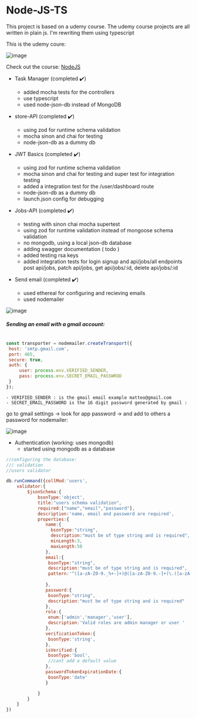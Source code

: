 # Node-JS-TS
This project is based on a udemy course.
The udemy course projects are all written in plain js.
I'm rewriting them using typescript 

This is the udemy coure: 

![image](https://user-images.githubusercontent.com/75813215/223437353-60a0d126-3d5b-40b2-bf7f-66a247ee0ed4.png)

Check out the course: 
[NodeJS](https://www.udemy.com/course/nodejs-tutorial-and-projects-course/)

- Task Manager (completed ✔️)
  - added mocha tests for the controllers
  - use typescript
  - used node-json-db instead of MongoDB
 
 - store-API (completed ✔️)
   - using zod for runtime schema validation
   - mocha sinon and chai for testing
   - node-json-db as a dummy db
   
- JWT Basics (completed  ✔️)
   - using zod for runtime schema validation
   - mocha sinon and chai for testing and super test for integration testing
   - added a integration test for the /user/dashboard route
   - node-json-db as a dummy db
   - launch.json config for debugging
 
 - Jobs-API (completed ✔️)
   - testing with sinon chai mocha supertest
   - using zod for runtime validation instead of mongoose schema validation
   - no mongodb, using a local json-db database
   - adding swagger documentation ( todo )
   - added testing rsa keys
   - added integration tests for login signup and api/jobs/all endpoints post api/jobs, patch api/jobs, get api/jobs/:id, delete api/jobs/:id 
  
  - Send email (completed ✔️)
    - used ethereal for configuring and recieving emails
    - used nodemailer 
   
   ![image](https://user-images.githubusercontent.com/75813215/226386322-658513d5-cab5-4628-8146-a62b1bdf900e.png)
   
  ##### Sending an email with a gmail account:
   
   ```js
   
  const transporter = nodemailer.createTransport({
    host: 'smtp.gmail.com',
    port: 465,
    secure: true,
    auth: {
        user: process.env.VERIFIED_SENDER,
        pass: process.env.SECRET_EMAIL_PASSWROD
    }
});

```

    - VERIFIED_SENDER : is the gmail email example matteo@gmail.com
    - SECRET_EMAIL_PASSWORD is the 16 digit password generated by gmail :
 go to gmail settings -> look for app password -> and add to others a password for nodemailer:
 
 ![image](https://user-images.githubusercontent.com/75813215/226399688-d6c7071d-32cb-4137-a07b-857f467389fc.png)



- Authentication (working: uses mongodb)
    - started using mongodb as a database

```js
//configuring the database:
/// validation
//users validator

db.runCommand({collMod:'users',
    validator:{
        $jsonSchema:{
            bsonType:'object',
            title:"users schema validation",
            required:["name","email","password"],
            description:'name, email and password are required',
            properties:{
               name:{
                 bsonType:"string",
                 description:"must be of type string and is required",
                 minLength:3,
                 maxLength:50
               },
               email:{
                bsonType:"string",
                description:"must be of type string and is required",
                pattern:'^([a-zA-Z0-9._%+-]+)@([a-zA-Z0-9.-]+)\.([a-zA-Z]{2,})$'
               
               },
               password:{
                bsonType:"string",
                description:"must be of type string and is required"
               },
               role:{
                enum:['admin','manager','user'],
                description:'Valid roles are admin manager or user '
               },
               verificationToken:{
                bsonType:'string',
               },
               isVerified:{
                bsonType:'bool',
                //cant add a default value
               },
               passwordTokenExpirationDate:{
                bsonType:'date'
               }

            }
        }
    }
})

```

 

